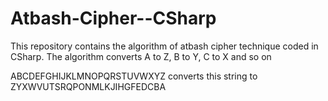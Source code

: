 # Atbash-Cipher--CSharp
This repository contains the algorithm of atbash cipher technique coded in CSharp.
The algorithm converts A to Z, B to Y, C to X and so on

 ABCDEFGHIJKLMNOPQRSTUVWXYZ converts this string to
 ZYXWVUTSRQPONMLKJIHGFEDCBA
